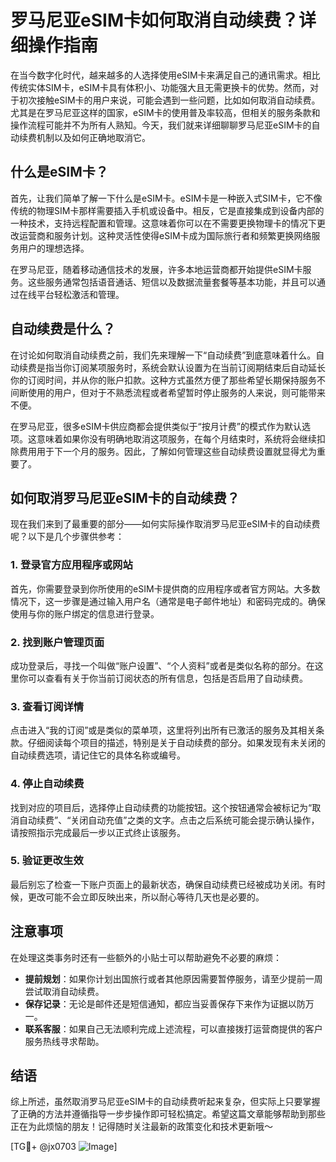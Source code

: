# 罗马尼亚eSIM卡如何取消自动续费？详细操作指南

在当今数字化时代，越来越多的人选择使用eSIM卡来满足自己的通讯需求。相比传统实体SIM卡，eSIM卡具有体积小、功能强大且无需更换卡的优势。然而，对于初次接触eSIM卡的用户来说，可能会遇到一些问题，比如如何取消自动续费。尤其是在罗马尼亚这样的国家，eSIM卡的使用普及率较高，但相关的服务条款和操作流程可能并不为所有人熟知。今天，我们就来详细聊聊罗马尼亚eSIM卡的自动续费机制以及如何正确地取消它。

## 什么是eSIM卡？

首先，让我们简单了解一下什么是eSIM卡。eSIM卡是一种嵌入式SIM卡，它不像传统的物理SIM卡那样需要插入手机或设备中。相反，它是直接集成到设备内部的一种技术，支持远程配置和管理。这意味着你可以在不需要更换物理卡的情况下更改运营商和服务计划。这种灵活性使得eSIM卡成为国际旅行者和频繁更换网络服务用户的理想选择。

在罗马尼亚，随着移动通信技术的发展，许多本地运营商都开始提供eSIM卡服务。这些服务通常包括语音通话、短信以及数据流量套餐等基本功能，并且可以通过在线平台轻松激活和管理。

## 自动续费是什么？

在讨论如何取消自动续费之前，我们先来理解一下“自动续费”到底意味着什么。自动续费是指当你订阅某项服务时，系统会默认设置为在当前订阅期结束后自动延长你的订阅时间，并从你的账户扣款。这种方式虽然方便了那些希望长期保持服务不间断使用的用户，但对于不熟悉流程或者希望暂时停止服务的人来说，则可能带来不便。

在罗马尼亚，很多eSIM卡供应商都会提供类似于“按月计费”的模式作为默认选项。这意味着如果你没有明确地取消这项服务，在每个月结束时，系统将会继续扣除费用用于下一个月的服务。因此，了解如何管理这些自动续费设置就显得尤为重要了。

## 如何取消罗马尼亚eSIM卡的自动续费？

现在我们来到了最重要的部分——如何实际操作取消罗马尼亚eSIM卡的自动续费呢？以下是几个步骤供参考：

### 1. 登录官方应用程序或网站
首先，你需要登录到你所使用的eSIM卡提供商的应用程序或者官方网站。大多数情况下，这一步骤是通过输入用户名（通常是电子邮件地址）和密码完成的。确保使用与你的账户绑定的信息进行登录。

### 2. 找到账户管理页面
成功登录后，寻找一个叫做“账户设置”、“个人资料”或者是类似名称的部分。在这里你可以查看有关于你当前订阅状态的所有信息，包括是否启用了自动续费。

### 3. 查看订阅详情
点击进入“我的订阅”或是类似的菜单项，这里将列出所有已激活的服务及其相关条款。仔细阅读每个项目的描述，特别是关于自动续费的部分。如果发现有未关闭的自动续费选项，请记住它的具体名称或编号。

### 4. 停止自动续费
找到对应的项目后，选择停止自动续费的功能按钮。这个按钮通常会被标记为“取消自动续费”、“关闭自动充值”之类的文字。点击之后系统可能会提示确认操作，请按照指示完成最后一步以正式终止该服务。

### 5. 验证更改生效
最后别忘了检查一下账户页面上的最新状态，确保自动续费已经被成功关闭。有时候，更改可能不会立即反映出来，所以耐心等待几天也是必要的。

## 注意事项

在处理这类事务时还有一些额外的小贴士可以帮助避免不必要的麻烦：
- **提前规划**：如果你计划出国旅行或者其他原因需要暂停服务，请至少提前一周尝试取消自动续费。
- **保存记录**：无论是邮件还是短信通知，都应当妥善保存下来作为证据以防万一。
- **联系客服**：如果自己无法顺利完成上述流程，可以直接拨打运营商提供的客户服务热线寻求帮助。

## 结语

综上所述，虽然取消罗马尼亚eSIM卡的自动续费听起来复杂，但实际上只要掌握了正确的方法并遵循指导一步步操作即可轻松搞定。希望这篇文章能够帮助到那些正在为此烦恼的朋友！记得随时关注最新的政策变化和技术更新哦～

[TG💪+ @jx0703 ![Image](https://github.com/user-attachments/assets/dbca1d08-cadb-493c-b0ec-ad6f7a83f270)]